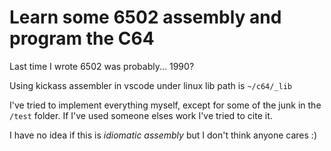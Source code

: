 Learn some 6502 assembly and program the C64
==============================================

Last time I wrote 6502 was probably... 1990?

Using kickass assembler in vscode under linux
lib path is `~/c64/_lib` 

I've tried to implement everything myself, except for some of the junk in the `/test` folder.
If I've used someone elses work I've tried to cite it.

I have no idea if this is *idiomatic assembly* but I don't think anyone cares :)

